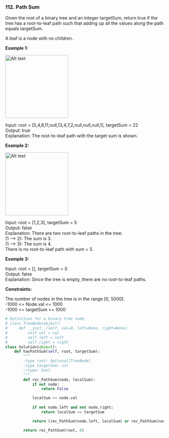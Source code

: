 ### 112. Path Sum

Given the root of a binary tree and an integer targetSum, return true if the tree has a root-to-leaf path such that adding up all the values along the path equals targetSum.  

A leaf is a node with no children.  

**Example 1:**

<img src="https://assets.leetcode.com/uploads/2021/01/18/pathsum1.jpg" alt="Alt text" width="200"/>

Input: root = [5,4,8,11,null,13,4,7,2,null,null,null,1], targetSum = 22  
Output: true  
Explanation: The root-to-leaf path with the target sum is shown.

**Example 2:**

<img src="https://assets.leetcode.com/uploads/2021/01/18/pathsum2.jpg" alt="Alt text" width="200"/>

Input: root = [1,2,3], targetSum = 5  
Output: false  
Explanation: There are two root-to-leaf paths in the tree:  
(1 --> 2): The sum is 3.  
(1 --> 3): The sum is 4.  
There is no root-to-leaf path with sum = 5.

**Example 3:**

Input: root = [], targetSum = 0  
Output: false  
Explanation: Since the tree is empty, there are no root-to-leaf paths.  

**Constraints:**

The number of nodes in the tree is in the range [0, 5000].  
-1000 <= Node.val <= 1000  
-1000 <= targetSum <= 1000  

```python
# Definition for a binary tree node.
# class TreeNode(object):
#     def __init__(self, val=0, left=None, right=None):
#         self.val = val
#         self.left = left
#         self.right = right
class Solution(object):
    def hasPathSum(self, root, targetSum):
        """
        :type root: Optional[TreeNode]
        :type targetSum: int
        :rtype: bool
        """
        def rec_PathSum(node, localSum):
            if not node:
                return False

            localSum += node.val
            
            if not node.left and not node.right:
                return localSum == targetSum

            return (rec_PathSum(node.left, localSum) or rec_PathSum(node.right, localSum))

        return rec_PathSum(root, 0)    

```